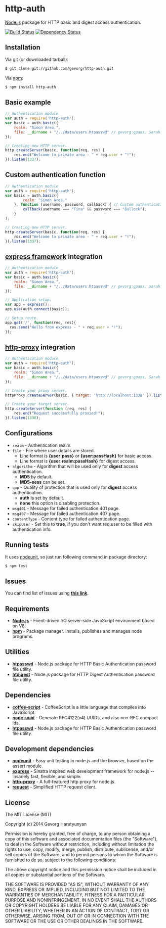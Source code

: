 # http-auth
[Node.js](http://nodejs.org/) package for HTTP basic and digest access authentication.

[![Build Status](https://api.travis-ci.org/gevorg/http-auth.png)](https://travis-ci.org/gevorg/http-auth)
[![Dependency Status](https://david-dm.org/gevorg/http-auth.png)](https://david-dm.org/gevorg/http-auth)

## Installation

Via git (or downloaded tarball):

```bash
$ git clone git://github.com/gevorg/http-auth.git
```
Via [npm](http://npmjs.org/):

```bash
$ npm install http-auth
```	

## Basic example
```javascript
// Authentication module.
var auth = require('http-auth');
var basic = auth.basic({
	realm: "Simon Area.",
	file: __dirname + "/../data/users.htpasswd" // gevorg:gpass, Sarah:testpass ...
});

// Creating new HTTP server.
http.createServer(basic, function(req, res) {
	res.end("Welcome to private area - " + req.user + "!");
}).listen(1337);

```
## Custom authentication function
```javascript	
// Authentication module.
var auth = require('http-auth');
var basic = auth.basic({
		realm: "Simon Area."
	}, function (username, password, callback) { // Custom authentication method.
		callback(username === "Tina" && password === "Bullock");
	}
);

// Creating new HTTP server.
http.createServer(basic, function(req, res) {
	res.end("Welcome to private area - " + req.user + "!");
}).listen(1337);
```	
## [express framework](http://expressjs.com/) integration
```javascript
// Authentication module.
var auth = require('http-auth');
var basic = auth.basic({
	realm: "Simon Area.",
	file: __dirname + "/../data/users.htpasswd" // gevorg:gpass, Sarah:testpass ...
});

// Application setup.
var app = express();
app.use(auth.connect(basic));

// Setup route.
app.get('/', function(req, res){
  res.send("Hello from express - " + req.user + "!");
});
```
## [http-proxy](https://github.com/nodejitsu/node-http-proxy/) integration
```javascript
// Authentication module.
var auth = require('http-auth');
var basic = auth.basic({
	realm: "Simon Area.",
	file: __dirname + "/../data/users.htpasswd" // gevorg:gpass, Sarah:testpass ...
});

// Create your proxy server.
httpProxy.createServer(basic, { target: 'http://localhost:1338' }).listen(1337);

// Create your target server.
http.createServer(function (req, res) {
	res.end("Request successfully proxied!");
}).listen(1338);
```
## Configurations

 - `realm` - Authentication realm.
 - `file` - File where user details are stored.
 	- Line format is **{user:pass}** or **{user:passHash}** for basic access. 
 	- Line format is **{user:realm:passHash}** for digest access.
 - `algorithm` - Algorithm that will be used only for **digest** access authentication.
 	- **MD5** by default.
 	- **MD5-sess** can be set.
 - `qop` - Quality of protection that is used only for **digest** access authentication.
 	- **auth** is set by default.
 	- **none** this option is disabling protection.
 - `msg401` - Message for failed authentication 401 page.
 - `msg407` - Message for failed authentication 407 page.
 - `contentType` - Content type for failed authentication page.
 - `skipUser` - Set this to **true**, if you don't want req.user to be filled with authentication info.

## Running tests

It uses [nodeunit](https://github.com/caolan/nodeunit/), so just run following command in package directory:

```bash
$ npm test
```

## Issues

You can find list of issues using **[this link](http://github.com/gevorg/http-auth/issues)**.

## Requirements

 - **[Node.js](http://nodejs.org)** - Event-driven I/O server-side JavaScript environment based on V8.
 - **[npm](http://npmjs.org)** - Package manager. Installs, publishes and manages node programs.

## Utilities

 - **[htpasswd](https://github.com/gevorg/htpasswd/)** - Node.js package for HTTP Basic Authentication password file utility.
 - **[htdigest](https://github.com/gevorg/htdigest/)** - Node.js package for HTTP Digest Authentication password file utility.

## Dependencies

 - **[coffee-script](http://coffeescript.org/)** - CoffeeScript is a little language that compiles into JavaScript.
 - **[node-uuid](https://github.com/broofa/node-uuid/)** - Generate RFC4122(v4) UUIDs, and also non-RFC compact ids.
 - **[htpasswd](https://github.com/gevorg/htpasswd/)** - Node.js package for HTTP Basic Authentication password file utility.

## Development dependencies

 - **[nodeunit](https://github.com/caolan/nodeunit/)** - Easy unit testing in node.js and the browser, based on the assert module.
 - **[express](http://expressjs.com/)** - Sinatra inspired web development framework for node.js -- insanely fast, flexible, and simple.
 - **[http-proxy](https://github.com/nodejitsu/node-http-proxy/)** - A full-featured http proxy for node.js.
 - **[request](https://github.com/mikeal/request/)** - Simplified HTTP request client.

## License

The MIT License (MIT)

Copyright (c) 2014 Gevorg Harutyunyan

Permission is hereby granted, free of charge, to any person obtaining a copy of
this software and associated documentation files (the "Software"), to deal in
the Software without restriction, including without limitation the rights to
use, copy, modify, merge, publish, distribute, sublicense, and/or sell copies of
the Software, and to permit persons to whom the Software is furnished to do so,
subject to the following conditions:

The above copyright notice and this permission notice shall be included in all
copies or substantial portions of the Software.

THE SOFTWARE IS PROVIDED "AS IS", WITHOUT WARRANTY OF ANY KIND, EXPRESS OR
IMPLIED, INCLUDING BUT NOT LIMITED TO THE WARRANTIES OF MERCHANTABILITY, FITNESS
FOR A PARTICULAR PURPOSE AND NONINFRINGEMENT. IN NO EVENT SHALL THE AUTHORS OR
COPYRIGHT HOLDERS BE LIABLE FOR ANY CLAIM, DAMAGES OR OTHER LIABILITY, WHETHER
IN AN ACTION OF CONTRACT, TORT OR OTHERWISE, ARISING FROM, OUT OF OR IN
CONNECTION WITH THE SOFTWARE OR THE USE OR OTHER DEALINGS IN THE SOFTWARE.
